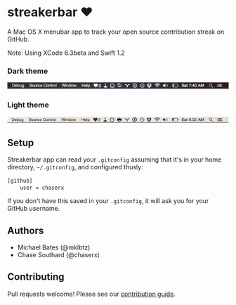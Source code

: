 # streakerbar &hearts;

A Mac OS X menubar app to track your open source contribution streak on GitHub.

Note: Using XCode 6.3beta and Swift 1.2

### Dark theme

![](streakerbar_dark_theme.png)

### Light theme

![](streakerbar_light_theme.png)

## Setup

Streakerbar app can read your `.gitconfig` assuming that it's in your home directory, `~/.gitconfig`, and configured thusly:

```
[github]
    user = chaserx
```

If you don't have this saved in your `.gitconfig`, it will ask you for your GitHub username.

## Authors 

- Michael Bates (@mklbtz)
- Chase Southard (@chaserx)

## Contributing

Pull requests welcome! Please see our [contribution guide](CONTRIBUTING.md).
